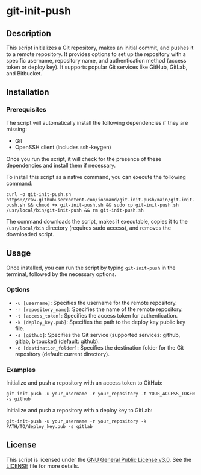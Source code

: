 # git-init-push

## Description

This script initializes a Git repository, makes an initial commit, and pushes it to a remote repository. It provides options to set up the repository with a specific username, repository name, and authentication method (access token or deploy key). It supports popular Git services like GitHub, GitLab, and Bitbucket.

## Installation

### Prerequisites 

The script will automatically install the following dependencies if they are missing:

- Git
- OpenSSH client (includes ssh-keygen)

Once you run the script, it will check for the presence of these dependencies and install them if necessary.

To install this script as a native command, you can execute the following command:

    curl -o git-init-push.sh https://raw.githubusercontent.com/iosmand/git-init-push/main/git-init-push.sh && chmod +x git-init-push.sh && sudo cp git-init-push.sh /usr/local/bin/git-init-push && rm git-init-push.sh

The command downloads the script, makes it executable, copies it to the `/usr/local/bin` directory (requires sudo access), and removes the downloaded script.

## Usage

Once installed, you can run the script by typing `git-init-push` in the terminal, followed by the necessary options.

### Options

- `-u [username]`: Specifies the username for the remote repository.
- `-r [repository_name]`: Specifies the name of the remote repository.
- `-t [access_token]`: Specifies the access token for authentication.
- `-k [deploy_key.pub]`: Specifies the path to the deploy key public key file.
- `-s [github]`: Specifies the Git service (supported services: github, gitlab, bitbucket) (default: github).
- `-d [destination_folder]`: Specifies the destination folder for the Git repository (default: current directory).

### Examples

Initialize and push a repository with an access token to GitHub:

    git-init-push -u your_username -r your_repository -t YOUR_ACCESS_TOKEN -s github

Initialize and push a repository with a deploy key to GitLab:

    git-init-push -u your_username -r your_repository -k PATH/TO/deploy_key.pub -s gitlab

## License

This script is licensed under the [GNU General Public License v3.0](https://www.gnu.org/licenses/gpl-3.0.en.html). See the [LICENSE](LICENSE) file for more details.
